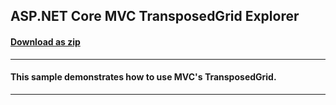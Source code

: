 ## ASP.NET Core MVC TransposedGrid Explorer
#### [Download as zip](https://downgit.github.io/#/home?url=https://github.com/GrapeCity/ComponentOne-ASPNET-MVC-Samples/tree/master/TransposedGridExplorer)
____
#### This sample demonstrates how to use MVC's TransposedGrid.
____
